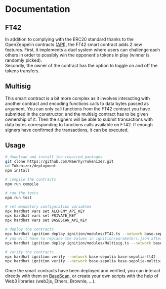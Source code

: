 # Documentation

## FT42

In addition to complying with the ERC20 standard thanks to the OpenZeppelin contracts ([API](https://docs.openzeppelin.com/contracts/5.x/api/token/erc20#ERC20)), the FT42 smart contract adds 2 new features.
First, it implements a duel system where users can challenge each others in order to possibly win the opponent's tokens in play (winner is randomly picked).  
Secondly, the owner of the contract has the option to toggle on and off the tokens transfers.

## Multisig

This smart contract is a bit more complex as it involves interacting with another contract and encoding functions calls to data bytes passed as argument. You can only call functions from the FT42 contract you have submitted in the constructor, and the multisig contract has to be given ownership of it. Then the signers will be able to submit transactions with data bytes corresponding to functions calls available on FT42. If enough signers have confirmed the transactions, it can be executed.

## Usage

```bash
# download and install the required packages
git clone https://github.com/Naerhy/Tokenizer.git
cd Tokenizer/deployment
npm install

# compile the contracts
npm run compile

# run the tests
npm run test

# set mandatory configuration variables
npx hardhat vars set ALCHEMY_API_KEY
npx hardhat vars set PRIVATE_KEY
npx hardhat vars set BASESCAN_API_KEY

# deploy the contracts
npx hardhat ignition deploy ignition/modules/FT42.ts --network base-sepolia --deployment-id base-sepolia-ft42
# you will have to replace the values in ignition/parameters.json after the deployment of the first contract
npx hardhat ignition deploy ignition/modules/Multisig.ts --network base-sepolia --deployment-id base-sepolia-multisig

# verify the contracts
npx hardhat ignition verify --network base-sepolia base-sepolia-ft42
npx hardhat ignition verify --network base-sepolia base-sepolia-multisig
```

Once the smart contracts have been deployed and verified, you can interact directly with them on [BaseScan](https://sepolia.basescan.org/), or create your own scripts with the help of Web3 libraries (web3js, Ethers, Brownie, ...).
